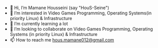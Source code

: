 - 👋 Hi, I’m Mamane Housseini (say "HouS-Seine")
- 👀 I’m interested in Video Games Programming, Operating Systems(in priority Linux) & Infrastructure
- 🌱 I’m currently learning a lot
- 💞️ I’m looking to collaborate on Video Games Programming, Operating Systems (in priority Linux) & Infrastructure
- 📫 How to reach me hous.mamane012@gmail.com

<!---
hussein-mamane/hussein-mamane is a ✨ special ✨ repository because its `README.md` (this file) appears on your GitHub profile.
You can click the Preview link to take a look at your changes.
--->
